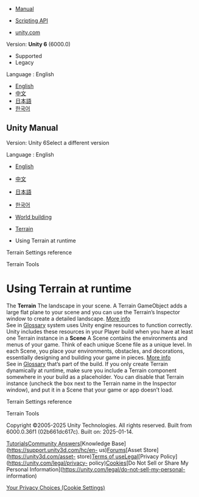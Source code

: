 [](https://docs.unity3d.com)

  * [Manual](../Manual/index.html)
  * [Scripting API](../ScriptReference/index.html)

  * [unity.com](https://unity.com/)

Version: **Unity 6** (6000.0)

  * Supported
  * Legacy

Language : English

  * [English](/Manual/terrain-Runtime.html)
  * [中文](/cn/current/Manual/terrain-Runtime.html)
  * [日本語](/ja/current/Manual/terrain-Runtime.html)
  * [한국어](/kr/current/Manual/terrain-Runtime.html)

[](https://docs.unity3d.com)

## Unity Manual

Version: Unity 6Select a different version

Language : English

  * [English](/Manual/terrain-Runtime.html)
  * [中文](/cn/current/Manual/terrain-Runtime.html)
  * [日本語](/ja/current/Manual/terrain-Runtime.html)
  * [한국어](/kr/current/Manual/terrain-Runtime.html)

  * [World building](CreatingEnvironments.html)
  * [Terrain](script-Terrain.html)
  * Using Terrain at runtime

[](terrain-OtherSettings.html)

Terrain Settings reference

[](TerrainTools.html)

Terrain Tools

# Using Terrain at runtime

The **Terrain** The landscape in your scene. A Terrain GameObject adds a large
flat plane to your scene and you can use the Terrain’s Inspector window to
create a detailed landscape. [More info](terrain-UsingTerrains.html)  
See in [Glossary](Glossary.html#Terrain) system uses Unity engine resources to
function correctly. Unity includes these resources in your Player build when
you have at least one Terrain instance in a **Scene** A Scene contains the
environments and menus of your game. Think of each unique Scene file as a
unique level. In each Scene, you place your environments, obstacles, and
decorations, essentially designing and building your game in pieces. [More
info](CreatingScenes.html)  
See in [Glossary](Glossary.html#Scene) that’s part of the build. If you only
create Terrain dynamically at runtime, make sure you include a Terrain
component somewhere in your build as a placeholder. You can disable that
Terrain instance (uncheck the box next to the Terrain name in the Inspector
window), and put it in a Scene that your game or app doesn’t load.

[](terrain-OtherSettings.html)

Terrain Settings reference

[](TerrainTools.html)

Terrain Tools

Copyright ©2005-2025 Unity Technologies. All rights reserved. Built from
6000.0.36f1 (02b661dc617c). Built on: 2025-01-14.

[Tutorials](https://learn.unity.com/)[Community
Answers](https://answers.unity3d.com)[Knowledge
Base](https://support.unity3d.com/hc/en-
us)[Forums](https://forum.unity3d.com)[Asset Store](https://unity3d.com/asset-
store)[Terms of
use](https://docs.unity3d.com/Manual/TermsOfUse.html)[Legal](https://unity.com/legal)[Privacy
Policy](https://unity.com/legal/privacy-
policy)[Cookies](https://unity.com/legal/cookie-policy)[Do Not Sell or Share
My Personal Information](https://unity.com/legal/do-not-sell-my-personal-
information)

[Your Privacy Choices (Cookie Settings)](javascript:void\(0\);)

